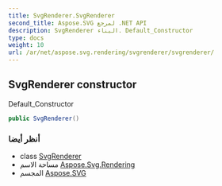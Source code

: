 ```yaml
---
title: SvgRenderer.SvgRenderer
second_title: Aspose.SVG لمرجع .NET API
description: SvgRenderer البناء. Default_Constructor
type: docs
weight: 10
url: /ar/net/aspose.svg.rendering/svgrenderer/svgrenderer/
---
```

## SvgRenderer constructor

Default_Constructor

```csharp
public SvgRenderer()
```

### أنظر أيضا

* class [SvgRenderer](../)
* مساحة الاسم [Aspose.Svg.Rendering](../../svgrenderer/)
* المجسم [Aspose.SVG](../../../)


